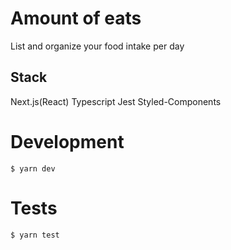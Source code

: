 # Amount of eats

List and organize your food intake per day

## Stack

Next.js(React)
Typescript
Jest
Styled-Components

# Development

`$ yarn dev`

# Tests

`$ yarn test`
